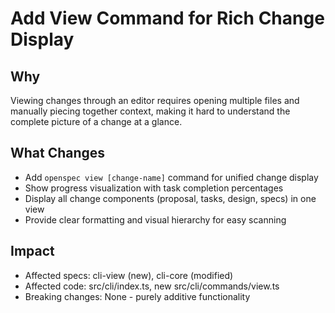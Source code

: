 # Add View Command for Rich Change Display

## Why
Viewing changes through an editor requires opening multiple files and manually piecing together context, making it hard to understand the complete picture of a change at a glance.

## What Changes
- Add `openspec view [change-name]` command for unified change display
- Show progress visualization with task completion percentages
- Display all change components (proposal, tasks, design, specs) in one view
- Provide clear formatting and visual hierarchy for easy scanning

## Impact
- Affected specs: cli-view (new), cli-core (modified)
- Affected code: src/cli/index.ts, new src/cli/commands/view.ts
- Breaking changes: None - purely additive functionality